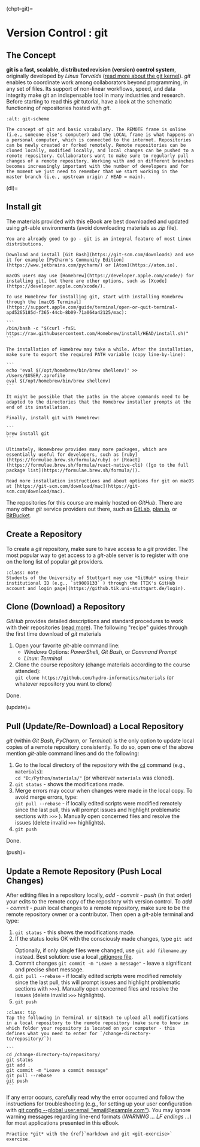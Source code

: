(chpt-git)=
# Version Control : git

## The Concept

**git is a fast, scalable, distributed revision (version) control system**, originally developed by *Linus Torvalds*  ([read more about the git kernel](https://git.kernel.org/)). *git* enables to coordinate work among collaborators beyond programming, in any set of files. Its support of non-linear workflows, speed, and data integrity make git an indispensable tool in many industries and research. Before starting to read this *git* tutorial, have a look at the schematic functioning of repositories hosted with *git*.

```{figure} ../img/git-scheme.png
:alt: git-scheme

The concept of git and basic vocabulary. The REMOTE frame is online (i.e., someone else's computer) and the LOCAL frame is what happens on a personal computer, which is connected to the internet. Repositories can be newly created or forked remotely. Remote repositories can be cloned locally, modified locally, and local changes can be pushed to a remote repository. Collaborators want to make sure to regularly pull changes of a remote repository. Working with and on different branches becomes increasingly important with the number of developers and for the moment we just need to remember that we start working in the master branch (i.e., upstream origin / HEAD = main).
```

(dl)=
## Install git
The materials provided with this eBook are best downloaded and updated using *git*-able environments (avoid downloading materials as *zip* file).

````{tabbed} Linux
You are already good to go - git is an integral feature of most Linux distributions.
````

````{tabbed} Windows
Download and install [Git Bash](https://git-scm.com/downloads) and use it for example [PyCharm's Community Edition](https://www.jetbrains.com/pycharm/) or [Atom](https://atom.io).
````

````{tabbed} macOS
macOS users may use [Homebrew](https://developer.apple.com/xcode/) for installing git, but there are other options, such as [Xcode](https://developer.apple.com/xcode/).

To use Homebrew for installing git, start with installing Homebrew through the [macOS Terminal](https://support.apple.com/guide/terminal/open-or-quit-terminal-apd5265185d-f365-44cb-8b09-71a064a42125/mac):

```
/bin/bash -c "$(curl -fsSL https://raw.githubusercontent.com/Homebrew/install/HEAD/install.sh)"
```

The installation of Homebrew may take a while. After the installation, make sure to export the required PATH variable (copy line-by-line):

```
echo 'eval $(/opt/homebrew/bin/brew shellenv)' >> /Users/$USER/.zprofile
eval $(/opt/homebrew/bin/brew shellenv)
```

It might be possible that the paths in the above commands need to be adapted to the directories that the Homebrew installer prompts at the end of its installation.

Finally, install git with Homebrew:

```
brew install git
```

Ultimately, Homewbrew provides many more packages, which are essentially useful for developers, such as [ruby](https://formulae.brew.sh/formula/ruby) or [React](https://formulae.brew.sh/formula/react-native-cli) ([go to the full package list](https://formulae.brew.sh/formula/)).

Read more installation instructions and about options for git on macOS at [https://git-scm.com/download/mac](https://git-scm.com/download/mac).

````

The repositories for this course are mainly hosted on *GitHub*. There are many other *git* service providers out there, such as [GitLab](https://gitlab.com/pages), [plan.io](https://plan.io/knowledge-management/), or [BitBucket](https://bitbucket.org/).


## Create a Repository

To create a *git* repository, make sure to have access to a *git* provider. The most popular way to get access to a *git*-able server is to register with one on the long list of popular *git* providers.

```{admonition} Students of the University of Stuttgart
:class: note
Students of the University of Stuttgart may use *GitHub* using their institutional ID (e.g., `st9009133` ) through the [TIK's GitHub account and login page](https://github.tik.uni-stuttgart.de/login).
```

## Clone (Download) a Repository

*GitHub* provides detailed descriptions and standard procedures to work with their repositories ([read more](https://help.github.com/en/articles/cloning-a-repository)). The following "recipe" guides through the first time download of *git* materials

1. Open your favorite *git*-able command line:
    * *Windows* Options: *PowerShell*, *Git Bash*, or *Command Prompt*
    * *Linux*: *Terminal*
1. Clone the course repository (change materials according to the course attended):<br> `git clone https://github.com/hydro-informatics/materials`  (or whatever repository you want to clone)

Done.

(update)=
## Pull (Update/Re-Download) a Local Repository

*git* (within *Git Bash*, *PyCharm*, or *Terminal*) is the only option to update local copies of a remote repository consistently. To do so, open one of the above mention *git*-able command lines and do the following:

1. Go to the local directory of the repository with the [`cd`](https://en.wikipedia.org/wiki/Cd_(command)) command (e.g., `materials`):<br> `cd "D:/Python/materials/"` (or wherever `materials` was cloned).
1. `git status` - shows the modifications made.
1.  Merge errors may occur when changes were made in the local copy. To avoid merge errors, type: <br> `git pull --rebase` - if locally edited scripts were modified remotely since the last pull, this will prompt issues and highlight problematic sections with `>>>` ). Manually open concerned files and resolve the issues (delete invalid `>>>` highlights).
1. `git push`

Done.


(push)=
## Update a Remote Repository (Push Local Changes)

After editing files in a repository locally, *add* - *commit* - *push* (in that order) your edits to the remote copy of the repository with version control. To *add* - *commit* - *push* local changes to a remote repository, make sure to be the remote repository owner or a contributor. Then open a *git*-able terminal and type:
1. `git status` - this shows the modifications made.
1. If the status looks OK with the consciously made changes, type `git add .` <br>Optionally, if only single files were changed, use `git add filename.py` instead. Best solution: use a local [.gitignore file](https://help.github.com/en/github/using-git/ignoring-files).
1. Commit changes `git commit -m "Leave a message"` - leave a significant and precise short message.
1. `git pull --rebase` - if locally edited scripts were modified remotely since the last pull, this will prompt issues and highlight problematic sections with `>>>`). Manually open concerned files and resolve the issues (delete invalid `>>>` highlights).
1. `git push`

````{admonition} Summary for updating a repository
:class: tip
Tap the following in Terminal or GitBash to upload all modifications in a local repository to the remote repository (make sure to know in which folder your repository is located on your computer - this defines what you need to enter for `/change-directory-to/repository/`):

```
cd /change-directory-to/repository/
git status
git add .
git commit -m "Leave a commit message"
git pull --rebase
git push
```
````

If any error occurs, carefully read why the error occurred and follow the instructions for troubleshooting (e.g., for setting up your user configuration with [git config --global user.email "email@example.com"](https://docs.github.com/en/github/setting-up-and-managing-your-github-user-account/managing-email-preferences/setting-your-commit-email-address#setting-your-commit-email-address-in-git)). You may ignore warning messages regarding line-end formats (*WARNING ... LF endings ...*) for most applications presented in this eBook.

```{admonition} Exercise
Practice *git* with the {ref}`markdown and git <git-exercise>` exercise.
```
